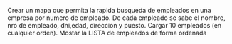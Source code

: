 Crear un mapa que permita la rapida busqueda de empleados en una empresa por numero de empleado.
De cada empleado se sabe el nombre, nro de empleado, dni,edad, direccion y puesto.
Cargar 10 empleados (en cualquier orden).
Mostar la LISTA de empleados de forma ordenada
